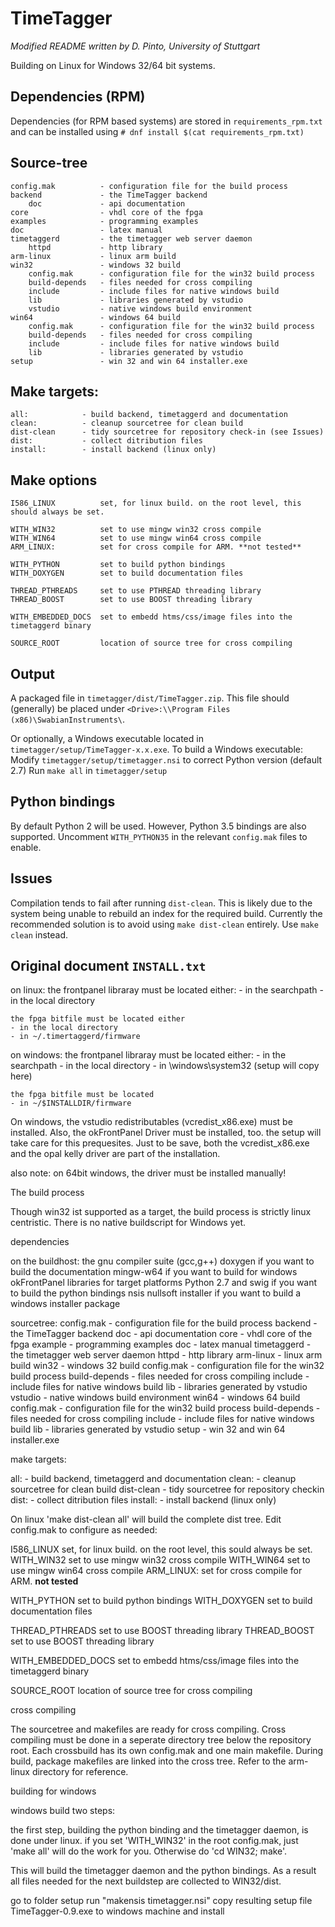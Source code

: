 TimeTagger
==========
*Modified README written by D. Pinto, University of Stuttgart*

Building on Linux for Windows 32/64 bit systems.


Dependencies (RPM) 
------------------
Dependencies (for RPM based systems) are stored in `requirements_rpm.txt` and can be installed using `# dnf install $(cat requirements_rpm.txt)`


Source-tree
-----------
	config.mak			- configuration file for the build process
	backend				- the TimeTagger backend
		doc				- api documentation
	core				- vhdl core of the fpga
	examples			- programming examples
	doc				    - latex manual
	timetaggerd			- the timetagger web server daemon
		httpd			- http library
	arm-linux			- linux arm build
	win32				- windows 32 build
		config.mak		- configuration file for the win32 build process
		build-depends	- files needed for cross compiling
		include			- include files for native windows build 
		lib				- libraries generated by vstudio
		vstudio			- native windows build environment
	win64				- windows 64 build
		config.mak		- configuration file for the win32 build process
		build-depends	- files needed for cross compiling
		include			- include files for native windows build 
		lib				- libraries generated by vstudio
	setup				- win 32 and win 64 installer.exe

Make targets:
-------------
    all:			- build backend, timetaggerd and documentation
    clean:			- cleanup sourcetree for clean build
    dist-clean		- tidy sourcetree for repository check-in (see Issues)
    dist:			- collect ditribution files
    install:		- install backend (linux only)

Make options
------------
    I586_LINUX			set, for linux build. on the root level, this should always be set.

    WITH_WIN32			set to use mingw win32 cross compile
    WITH_WIN64			set to use mingw win64 cross compile
    ARM_LINUX:			set for cross compile for ARM. **not tested** 
   
    WITH_PYTHON			set to build python bindings
    WITH_DOXYGEN		set to build documentation files
   
    THREAD_PTHREADS		set to use PTHREAD threading library
    THREAD_BOOST		set to use BOOST threading library

    WITH_EMBEDDED_DOCS 	set to embedd htms/css/image files into the timetaggerd binary

    SOURCE_ROOT			location of source tree for cross compiling 

Output
------
A packaged file in `timetagger/dist/TimeTagger.zip`. This file should (generally) be 
placed under `<Drive>:\\Program Files (x86)\SwabianInstruments\`.

Or optionally, a Windows executable located in `timetagger/setup/TimeTagger-x.x.exe`.
To build a Windows executable:
    Modify `timetagger/setup/timetagger.nsi` to correct Python version (default 2.7)
    Run `make all` in `timetagger/setup`

Python bindings
---------------
By default Python 2 will be used. However, Python 3.5 bindings are also supported. 
Uncomment `WITH_PYTHON35` in the relevant `config.mak` files to enable.


Issues 
------
Compilation tends to fail after running `dist-clean`. This is likely due to the 
system being unable to rebuild an index for the required build. Currently the recommended 
solution is to avoid using `make dist-clean` entirely. Use `make clean` instead.


Original document `INSTALL.txt`
-------------------------------

on linux:
	the frontpanel libraray must be located either:
	- in the searchpath
	- in the local directory
	
	the fpga bitfile must be located either
	- in the local directory
	- in ~/.timertaggerd/firmware
	
	
on windows:
	the frontpanel libraray must be located either:
	- in the searchpath
	- in the local directory
	- in \windows\system32 (setup will copy here)

	the fpga bitfile must be located 
	- in ~/$INSTALLDIR/firmware
	
On windows, the vstudio redistributables (vcredist_x86.exe) must
be installed. Also, the okFrontPanel Driver must be installed, too.
the setup will take care for this prequesites.
Just to be save, both the vcredist_x86.exe and the opal kelly driver
are part of the installation.

also note: on 64bit windows, the driver must be installed manually!



The build process

Though win32 ist supported as a target, the build process is strictly linux 
centristic.
There is no native buildscript for Windows yet.

dependencies

on the buildhost:
the gnu compiler suite (gcc,g++)
doxygen if you want to build the documentation
mingw-w64 if you want to build for windows
okFrontPanel libraries for target platforms
Python 2.7 and swig if you want to build the python bindings
nsis nullsoft installer if you want to build a windows installer package

sourcetree:
	config.mak			- configuration file for the build process
	backend				- the TimeTagger backend
		doc				- api documentation
	core				- vhdl core of the fpga
	example				- programming examples
	doc				- latex manual
	timetaggerd			- the timetagger web server daemon
		httpd			- http library
	arm-linux			- linux arm build
	win32				- windows 32 build
		config.mak		- configuration file for the win32 build process
		build-depends	- files needed for cross compiling
		include			- include files for native windows build 
		lib				- libraries generated by vstudio
		vstudio			- native windows build environment
	win64				- windows 64 build
		config.mak		- configuration file for the win32 build process
		build-depends	- files needed for cross compiling
		include			- include files for native windows build 
		lib				- libraries generated by vstudio
	setup				- win 32 and win 64 installer.exe
			

make targets:

all:			- build backend, timetaggerd and documentation
clean:			- cleanup sourcetree for clean build
dist-clean		- tidy sourcetree for repository checkin
dist:			- collect ditribution files
install:		- install backend (linux only)


On linux 'make dist-clean all' will build the complete dist tree.
Edit config.mak to configure as needed:

I586_LINUX			set, for linux build. on the root level, this sould always be set.
WITH_WIN32			set to use mingw win32 cross compile
WITH_WIN64			set to use mingw win64 cross compile
ARM_LINUX:			set for cross compile for ARM. **not tested** 

WITH_PYTHON			set to build python bindings
WITH_DOXYGEN		set to build documentation files

THREAD_PTHREADS		set to use BOOST threading library
THREAD_BOOST		set to use BOOST threading library

WITH_EMBEDDED_DOCS 	set to embedd htms/css/image files into the timetaggerd binary

SOURCE_ROOT			location of source tree for cross compiling 
  
  

cross compiling

The sourcetree and makefiles are ready for cross compiling.
Cross compiling must be done in a seperate directory tree below the repository
root.
Each crossbuild has its own config.mak and one main makefile. During build,
package makefiles are linked into the cross tree.
Refer to the arm-linux directory for reference.


building for windows

windows build two steps:

the first step, building the python binding and the timetagger daemon, is done
under linux.
if you set 'WITH_WIN32' in the root config.mak, just 'make all' will do the 
work for you.
Otherwise do 'cd WIN32; make'.

This will build the timetagger daemon and the python bindings.
As a result all files needed for the next buildstep are collected to WIN32/dist.


go to folder setup
run "makensis timetagger.nsi"
copy resulting setup file TimeTagger-0.9.exe to windows machine and install
        